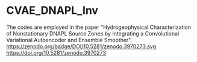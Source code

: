 # CVAE_DNAPL_Inv
The codes are employed in the paper "Hydrogeophysical Characterization of Nonstationary DNAPL Source Zones by Integrating a Convolutional Variational Autoencoder and Ensemble Smoother".  https://zenodo.org/badge/DOI/10.5281/zenodo.3970273.svg  https://doi.org/10.5281/zenodo.3970273
